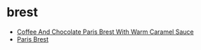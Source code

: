 # brest

 * [Coffee And Chocolate Paris Brest With Warm Caramel Sauce](../index/c/coffee-and-chocolate-paris-brest-with-warm-caramel-sauce-1866.json)
 * [Paris Brest](../index/p/paris-brest.json)
